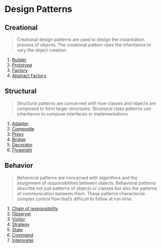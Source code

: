 #   Design Patterns

##  Creational
>   Creational design patterns are used to design the instantiation process of objects. The creational pattern uses the 
    inheritance to vary the object creation.

1.  [Builder](https://github.com/11andrew1991/design_patterns/tree/master/Builder) 
2.  [Prototype](https://github.com/11andrew1991/design_patterns/tree/master/Prototype)
3.  [Factory](https://github.com/11andrew1991/design_patterns/tree/master/Factory)
4.  [Abstract Factory](https://github.com/11andrew1991/design_patterns/tree/master/AbstractFactory)


##  Structural
>   Structural patterns are concerned with how classes and objects are composed to form larger structures. Structural 
    class patterns use inheritance to compose interfaces or implementations.

1.  [Adapter](https://github.com/11andrew1991/design_patterns/tree/master/Adapter)
2.  [Composite](https://github.com/11andrew1991/design_patterns/tree/master/Composite)
3.  [Proxy](https://github.com/11andrew1991/design_patterns/tree/master/Proxy)
4.  [Bridge](https://github.com/11andrew1991/design_patterns/tree/master/Bridge)
5.  [Decorator](https://github.com/11andrew1991/design_patterns/tree/master/Decorator)
6.  [Flyweight](https://github.com/11andrew1991/design_patterns/tree/master/Flyweight)


##  Behavior
>   Behavioral patterns are concerned with algorithms and the assignment of responsibilities between objects. Behavioral 
    patterns describe not just patterns of objects or classes but also the patterns of communication between them. 
    These patterns characterize complex control flow that’s difficult to follow at run-time.

1.  [Chain of responsibility](https://github.com/11andrew1991/design_patterns/tree/master/ChainOfResponsibility)
2.  [Observer](https://github.com/11andrew1991/design_patterns/tree/master/Observer)
3.  [Visitor](https://github.com/11andrew1991/design_patterns/tree/master/Visitor)
4.  [Strategy](https://github.com/11andrew1991/design_patterns/tree/master/Strategy)
5.  [State](https://github.com/11andrew1991/design_patterns/tree/master/State)
6.  [Command](https://github.com/11andrew1991/design_patterns/tree/master/Command)
7.  [Interpreter](https://github.com/11andrew1991/design_patterns/tree/master/Interpreter)